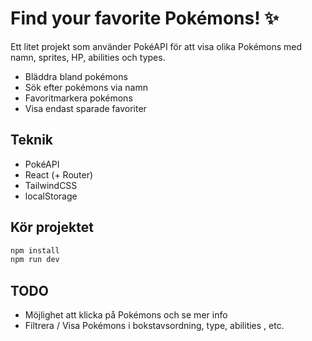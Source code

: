 
# Find your favorite Pokémons! :sparkles:

Ett litet projekt som använder PokéAPI för att visa olika Pokémons med namn, sprites, HP, abilities och types. 

- Bläddra bland pokémons
- Sök efter pokémons via namn
- Favoritmarkera pokémons
- Visa endast sparade favoriter

## Teknik

- PokéAPI
- React (+ Router)
- TailwindCSS
- localStorage

## Kör projektet

```bash
npm install
npm run dev
```

## TODO

- Möjlighet att klicka på Pokémons och se mer info
- Filtrera / Visa Pokémons i bokstavsordning, type, abilities , etc. 